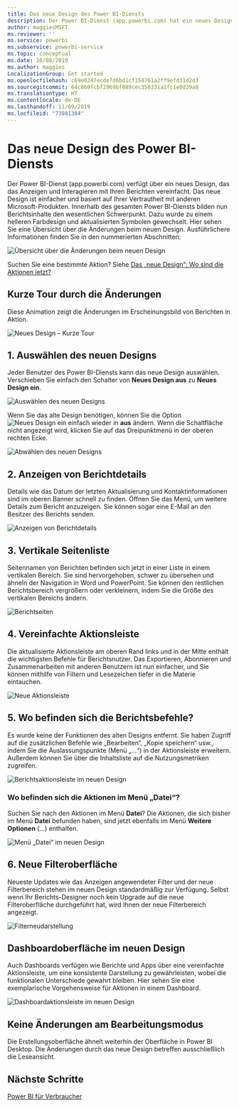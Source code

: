 ```yaml
---
title: Das neue Design des Power BI-Diensts
description: Der Power BI-Dienst (app.powerbi.com) hat ein neues Design. In diesem Artikel wird beschrieben, wie Sie mit dem neuen Design in Berichten navigieren.
author: maggiesMSFT
ms.reviewer: ''
ms.service: powerbi
ms.subservice: powerbi-service
ms.topic: conceptual
ms.date: 10/08/2019
ms.author: maggies
LocalizationGroup: Get started
ms.openlocfilehash: c69e0247ecde7d6bd1cf158761a2ff9efd31d2d3
ms.sourcegitcommit: 64c860fcbf2969bf089cec358331a1fc1e0d39a8
ms.translationtype: HT
ms.contentlocale: de-DE
ms.lasthandoff: 11/09/2019
ms.locfileid: "73881384"
---
```

# <a name="the-new-look-of-the-power-bi-service"></a>Das neue Design des Power BI-Diensts

Der Power BI-Dienst (app.powerbi.com) verfügt über ein neues Design, das das Anzeigen und Interagieren mit Ihren Berichten vereinfacht. Das neue Design ist einfacher und basiert auf Ihrer Vertrautheit mit anderen Microsoft-Produkten. Innerhalb des gesamten Power BI-Diensts bilden nun Berichtsinhalte den wesentlichen Schwerpunkt. Dazu wurde zu einem helleren Farbdesign und aktualisierten Symbolen gewechselt. Hier sehen Sie eine Übersicht über die Änderungen beim neuen Design. Ausführlichere Informationen finden Sie in den nummerierten Abschnitten:

![Übersicht über die Änderungen beim neuen Design](media/service-new-look/power-bi-new-look-changes.png)

Suchen Sie eine bestimmte Aktion? Siehe [Das „neue Design“: Wo sind die Aktionen jetzt?](service-new-look-where-actions.md)

## <a name="quick-tour-of-the-changes"></a>Kurze Tour durch die Änderungen

Diese Animation zeigt die Änderungen im Erscheinungsbild von Berichten in Aktion.

![Neues Design – Kurze Tour](media/service-new-look/power-bi-new-look-quick-tour.gif)

## <a name="1-opt-in-to-the-new-look"></a>1. Auswählen des neuen Designs

Jeder Benutzer des Power BI-Diensts kann das neue Design auswählen. Verschieben Sie einfach den Schalter von **Neues Design aus** zu **Neues Design ein**.

![Auswählen des neuen Designs](media/service-new-look/power-bi-new-look-off.png)

Wenn Sie das alte Design benötigen, können Sie die Option ![Neues Design ein](media/service-new-look/power-bi-new-look-toggle-on.png) einfach wieder in **aus** ändern. Wenn die Schaltfläche nicht angezeigt wird, klicken Sie auf das Dreipunktmenü in der oberen rechten Ecke.

![Abwählen des neuen Designs](media/service-new-look/power-bi-new-look-on.png)

## <a name="2-view-report-details"></a>2. Anzeigen von Berichtdetails 

Details wie das Datum der letzten Aktualisierung und Kontaktinformationen sind im oberen Banner schnell zu finden.  Öffnen Sie das Menü, um weitere Details zum Bericht anzuzeigen. Sie können sogar eine E-Mail an den Besitzer des Berichts senden.

![Anzeigen von Berichtdetails](media/service-new-look/power-bi-new-look-metadata.png)

## <a name="3-vertical-list-of-pages"></a>3. Vertikale Seitenliste 
Seitennamen von Berichten befinden sich jetzt in einer Liste in einem vertikalen Bereich. Sie sind hervorgehoben, schwer zu übersehen und ähneln der Navigation in Word und PowerPoint. Sie können den restlichen Berichtsbereich vergrößern oder verkleinern, indem Sie die Größe des vertikalen Bereichs ändern.

![Berichtseiten](media/service-new-look/power-bi-new-look-report-pages.png)

## <a name="4-simplified-action-bar"></a>4. Vereinfachte Aktionsleiste 

Die aktualisierte Aktionsleiste am oberen Rand links und in der Mitte enthält die wichtigsten Befehle für Berichtsnutzer. Das Exportieren, Abonnieren und Zusammenarbeiten mit anderen Benutzern ist nun einfacher, und Sie können mithilfe von Filtern und Lesezeichen tiefer in die Materie eintauchen.

![Neue Aktionsleiste](media/service-new-look/power-bi-new-look-action-bar.png)

## <a name="5-where-are-the-report-commands"></a>5. Wo befinden sich die Berichtsbefehle?

Es wurde keine der Funktionen des alten Designs entfernt. Sie haben Zugriff auf die zusätzlichen Befehle wie „Bearbeiten“, „Kopie speichern“ usw., indem Sie die Auslassungspunkte (Menü „...“) in der Aktionsleiste erweitern. Außerdem können Sie über die Inhaltsliste auf die Nutzungsmetriken zugreifen.

![Berichtsaktionsleiste im neuen Design](media/service-new-look/power-bi-report-action-bar-new-look.gif)

### <a name="where-are-file-menu-actions"></a>Wo befinden sich die Aktionen im Menü „Datei“?

Suchen Sie nach den Aktionen im Menü **Datei**? Die Aktionen, die sich bisher im Menü **Datei** befunden haben, sind jetzt ebenfalls im Menü **Weitere Optionen** (...) enthalten. 

![Menü „Datei“ im neuen Design](media/service-new-look/power-bi-file-menu-new-look.gif)

## <a name="6-new-filter-experience"></a>6. Neue Filteroberfläche

Neueste Updates wie das Anzeigen angewendeter Filter und der neue Filterbereich stehen im neuen Design standardmäßig zur Verfügung. Selbst wenn Ihr Berichts-Designer noch kein Upgrade auf die neue Filteroberfläche durchgeführt hat, wird Ihnen der neue Filterbereich angezeigt.

![Filterneudarstellung](media/service-new-look/power-bi-new-look-filters.png)

## <a name="dashboard-new-look-experience"></a>Dashboardoberfläche im neuen Design 

Auch Dashboards verfügen wie Berichte und Apps über eine vereinfachte Aktionsleiste, um eine konsistente Darstellung zu gewährleisten, wobei die funktionalen Unterschiede gewahrt bleiben. Hier sehen Sie eine exemplarische Vorgehensweise für Aktionen in einem Dashboard.
 
![Dashboardaktionsleiste im neuen Design](media/service-new-look/power-bi-dashboard-action-bar-new-look.gif)

## <a name="no-changes-to-edit-mode"></a>Keine Änderungen am Bearbeitungsmodus 

Die Erstellungsoberfläche ähnelt weiterhin der Oberfläche in Power BI Desktop. Die Änderungen durch das neue Design betreffen ausschließlich die Leseansicht.

## <a name="next-steps"></a>Nächste Schritte

[Power BI für Verbraucher](consumer/end-user-consumer.md)
